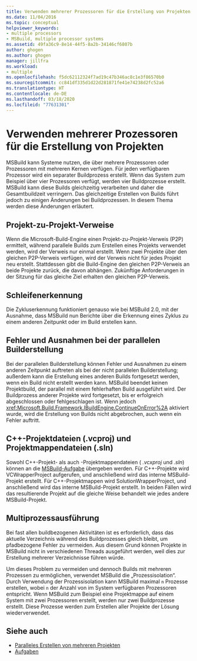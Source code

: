 ```yaml
---
title: Verwenden mehrerer Prozessoren für die Erstellung von Projekten | Microsoft-Dokumentation
ms.date: 11/04/2016
ms.topic: conceptual
helpviewer_keywords:
- multiple processors
- MSBuild, multiple processor systems
ms.assetid: 49fa36c9-8e14-44f5-8a2b-34146cf6807b
author: ghogen
ms.author: ghogen
manager: jillfra
ms.workload:
- multiple
ms.openlocfilehash: f5dc62112324f7ad19c47b346ac8c1e3f86570b0
ms.sourcegitcommit: cc841df335d1d22d281871fe41e74238d2fc52a6
ms.translationtype: HT
ms.contentlocale: de-DE
ms.lasthandoff: 03/18/2020
ms.locfileid: "77631301"
---
```

# <a name="use-multiple-processors-to-build-projects"></a>Verwenden mehrerer Prozessoren für die Erstellung von Projekten

MSBuild kann Systeme nutzen, die über mehrere Prozessoren oder Prozessoren mit mehreren Kernen verfügen. Für jeden verfügbaren Prozessor wird ein separater Buildprozess erstellt. Wenn das System zum Beispiel über vier Prozessoren verfügt, werden vier Buildprozesse erstellt. MSBuild kann diese Builds gleichzeitig verarbeiten und daher die Gesamtbuildzeit verringern. Das gleichzeitige Erstellen von Builds führt jedoch zu einigen Änderungen bei Buildprozessen. In diesem Thema werden diese Änderungen erläutert.

## <a name="project-to-project-references"></a>Projekt-zu-Projekt-Verweise

 Wenn die Microsoft-Build-Engine einen Projekt-zu-Projekt-Verweis (P2P) ermittelt, während parallele Builds zum Erstellen eines Projekts verwendet werden, wird der Verweis nur einmal erstellt. Wenn zwei Projekte über den gleichen P2P-Verweis verfügen, wird der Verweis nicht für jedes Projekt neu erstellt. Stattdessen gibt die Build-Engine den gleichen P2P-Verweis an beide Projekte zurück, die davon abhängen. Zukünftige Anforderungen in der Sitzung für das gleiche Ziel erhalten den gleichen P2P-Verweis.

## <a name="cycle-detection"></a>Schleifenerkennung

 Die Zykluserkennung funktioniert genauso wie bei MSBuild 2.0, mit der Ausnahme, dass MSBuild nun Berichte über die Erkennung eines Zyklus zu einem anderen Zeitpunkt oder im Build erstellen kann.

## <a name="errors-and-exceptions-during-parallel-builds"></a>Fehler und Ausnahmen bei der parallelen Builderstellung

 Bei der parallelen Builderstellung können Fehler und Ausnahmen zu einem anderen Zeitpunkt auftreten als bei der nicht parallelen Builderstellung; außerdem kann die Erstellung eines anderen Builds fortgesetzt werden, wenn ein Build nicht erstellt werden kann. MSBuild beendet keinen Projektbuild, der parallel mit einem fehlerhaften Build ausgeführt wird. Der Buildprozess anderer Projekte wird fortgesetzt, bis er erfolgreich abgeschlossen oder fehlgeschlagen ist. Wenn jedoch <xref:Microsoft.Build.Framework.IBuildEngine.ContinueOnError%2A> aktiviert wurde, wird die Erstellung von Builds nicht abgebrochen, auch wenn ein Fehler auftritt.

## <a name="c-project-vcxproj-and-solution-sln-files"></a>C++-Projektdateien (.vcproj) und Projektmappendateien (.sln)

 Sowohl C++-Projekt- als auch -Projektmappendateien ( *.vcxproj* und *.sln*) können an die [MSBuild-Aufgabe](../msbuild/msbuild-task.md) übergeben werden. Für C++-Projekte wird VCWrapperProject aufgerufen, und anschließend wird das interne MSBuild-Projekt erstellt. Für C++-Projektmappen wird SolutionWrapperProject, und anschließend wird das interne MSBuild-Projekt erstellt. In beiden Fällen wird das resultierende Projekt auf die gleiche Weise behandelt wie jedes andere MSBuild-Projekt.

## <a name="multi-process-execution"></a>Multiprozessausführung

 Bei fast allen buildbezogenen Aktivitäten ist es erforderlich, dass das aktuelle Verzeichnis während des Buildprozesses gleich bleibt, um pfadbezogene Fehler zu vermeiden. Aus diesem Grund können Projekte in MSBuild nicht in verschiedenen Threads ausgeführt werden, weil dies zur Erstellung mehrerer Verzeichnisse führen würde.

 Um dieses Problem zu vermeiden und dennoch Builds mit mehreren Prozessen zu ermöglichen, verwendet MSBuild die „Prozessisolation“. Durch Verwendung der Prozessisolation kann MSBuild maximal `n` Prozesse erstellen, wobei `n` der Anzahl von im System verfügbaren Prozessoren entspricht. Wenn MSBuild zum Beispiel eine Projektmappe auf einem System mit zwei Prozessoren erstellt, werden nur zwei Buildprozesse erstellt. Diese Prozesse werden zum Erstellen aller Projekte der Lösung wiederverwendet.

## <a name="see-also"></a>Siehe auch

- [Paralleles Erstellen von mehreren Projekten](../msbuild/building-multiple-projects-in-parallel-with-msbuild.md)
- [Aufgaben](../msbuild/msbuild-tasks.md)
